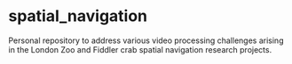 # spatial_navigation
Personal repository to address various video processing challenges arising in the London Zoo and Fiddler crab spatial navigation research projects. 
